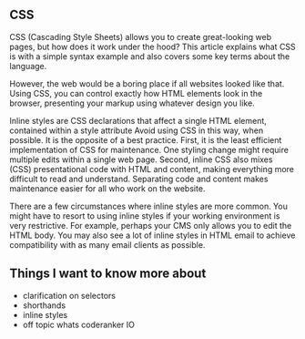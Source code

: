 ## CSS

CSS (Cascading Style Sheets) allows you to create great-looking web pages, but how does it work under the hood? This article explains what CSS is with a simple syntax example and also covers some key terms about the language.

However, the web would be a boring place if all websites looked like that. Using CSS, you can control exactly how HTML elements look in the browser, presenting your markup using whatever design you like.

Inline styles are CSS declarations that affect a single HTML element, contained within a style attribute
Avoid using CSS in this way, when possible. It is the opposite of a best practice. First, it is the least efficient implementation of CSS for maintenance. One styling change might require multiple edits within a single web page. Second, inline CSS also mixes (CSS) presentational code with HTML and content, making everything more difficult to read and understand. Separating code and content makes maintenance easier for all who work on the website.

There are a few circumstances where inline styles are more common. You might have to resort to using inline styles if your working environment is very restrictive. For example, perhaps your CMS only allows you to edit the HTML body. You may also see a lot of inline styles in HTML email to achieve compatibility with as many email clients as possible.

## Things I want to know more about

* clarification on selectors
* shorthands
* inline styles
* off topic whats coderanker IO
